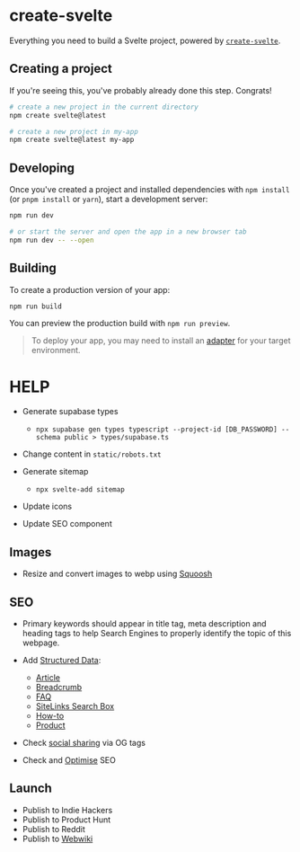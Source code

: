 # create-svelte

Everything you need to build a Svelte project, powered by [`create-svelte`](https://github.com/sveltejs/kit/tree/main/packages/create-svelte).

## Creating a project

If you're seeing this, you've probably already done this step. Congrats!

```bash
# create a new project in the current directory
npm create svelte@latest

# create a new project in my-app
npm create svelte@latest my-app
```

## Developing

Once you've created a project and installed dependencies with `npm install` (or `pnpm install` or `yarn`), start a development server:

```bash
npm run dev

# or start the server and open the app in a new browser tab
npm run dev -- --open
```

## Building

To create a production version of your app:

```bash
npm run build
```

You can preview the production build with `npm run preview`.

> To deploy your app, you may need to install an [adapter](https://kit.svelte.dev/docs/adapters) for your target environment.

# HELP

- Generate supabase types

  - `npx supabase gen types typescript --project-id [DB_PASSWORD] --schema public > types/supabase.ts`

- Change content in `static/robots.txt`
- Generate sitemap
  - `npx svelte-add sitemap`
- Update icons
- Update SEO component

## Images

- Resize and convert images to webp using [Squoosh](https://squoosh.app/)

## SEO

- Primary keywords should appear in title tag, meta description and heading tags to help Search Engines to properly identify the topic of this webpage.

- Add [Structured Data](https://developers.google.com/search/docs/appearance/structured-data/search-gallery):
  - [Article](https://developers.google.com/search/docs/data-types/article)
  - [Breadcrumb](https://developers.google.com/search/docs/data-types/breadcrumb)
  - [FAQ](https://developers.google.com/search/docs/data-types/faqpage)
  - [SiteLinks Search Box](https://developers.google.com/search/docs/data-types/sitelinks-searchbox)
  - [How-to](https://developers.google.com/search/docs/data-types/how-to)
  - [Product](https://developers.google.com/search/docs/data-types/product)
- Check [social sharing](https://www.opengraph.xyz/url/https%3A%2F%2Flavelada.es%2F) via OG tags
- Check and [Optimise](https://www.seoptimer.com/svelte-saas-template.vercel.app) SEO

## Launch

- Publish to Indie Hackers
- Publish to Product Hunt
- Publish to Reddit
- Publish to [Webwiki](https://www.webwiki.com/)
